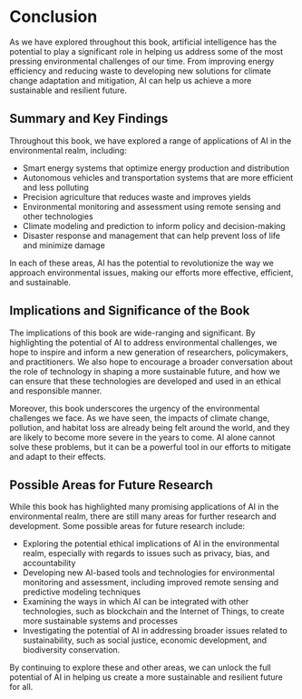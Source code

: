 # Conclusion

As we have explored throughout this book, artificial intelligence has the potential to play a significant role in helping us address some of the most pressing environmental challenges of our time. From improving energy efficiency and reducing waste to developing new solutions for climate change adaptation and mitigation, AI can help us achieve a more sustainable and resilient future.

Summary and Key Findings
------------------------

Throughout this book, we have explored a range of applications of AI in the environmental realm, including:

* Smart energy systems that optimize energy production and distribution
* Autonomous vehicles and transportation systems that are more efficient and less polluting
* Precision agriculture that reduces waste and improves yields
* Environmental monitoring and assessment using remote sensing and other technologies
* Climate modeling and prediction to inform policy and decision-making
* Disaster response and management that can help prevent loss of life and minimize damage

In each of these areas, AI has the potential to revolutionize the way we approach environmental issues, making our efforts more effective, efficient, and sustainable.

Implications and Significance of the Book
-----------------------------------------

The implications of this book are wide-ranging and significant. By highlighting the potential of AI to address environmental challenges, we hope to inspire and inform a new generation of researchers, policymakers, and practitioners. We also hope to encourage a broader conversation about the role of technology in shaping a more sustainable future, and how we can ensure that these technologies are developed and used in an ethical and responsible manner.

Moreover, this book underscores the urgency of the environmental challenges we face. As we have seen, the impacts of climate change, pollution, and habitat loss are already being felt around the world, and they are likely to become more severe in the years to come. AI alone cannot solve these problems, but it can be a powerful tool in our efforts to mitigate and adapt to their effects.

Possible Areas for Future Research
----------------------------------

While this book has highlighted many promising applications of AI in the environmental realm, there are still many areas for further research and development. Some possible areas for future research include:

* Exploring the potential ethical implications of AI in the environmental realm, especially with regards to issues such as privacy, bias, and accountability
* Developing new AI-based tools and technologies for environmental monitoring and assessment, including improved remote sensing and predictive modeling techniques
* Examining the ways in which AI can be integrated with other technologies, such as blockchain and the Internet of Things, to create more sustainable systems and processes
* Investigating the potential of AI in addressing broader issues related to sustainability, such as social justice, economic development, and biodiversity conservation.

By continuing to explore these and other areas, we can unlock the full potential of AI in helping us create a more sustainable and resilient future for all.